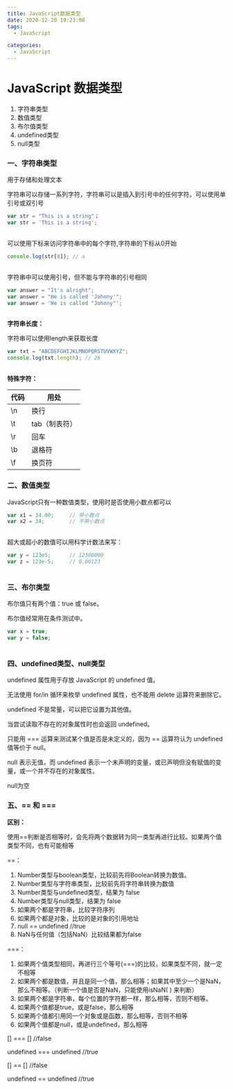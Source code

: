 ```yaml
---
title: JavaScript数据类型
date: 2020-12-20 19:23:08
tags: 
  - JavaScript

categories: 
  - JavaScript
---
```


# JavaScript 数据类型

1. 字符串类型
2. 数值类型
3. 布尔值类型
4. undefined类型
5. null类型



### 一、字符串类型

用于存储和处理文本

字符串可以存储一系列字符，字符串可以是插入到引号中的任何字符。可以使用单引号或双引号

```javascript
var str = "This is a string"；
var str = 'This is a string';
```

![点击并拖拽以移动](data:image/gif;base64,R0lGODlhAQABAPABAP///wAAACH5BAEKAAAALAAAAAABAAEAAAICRAEAOw==)

可以使用下标来访问字符串中的每个字符,字符串的下标从0开始

```javascript
console.log(str[8]); // a
```

![点击并拖拽以移动](data:image/gif;base64,R0lGODlhAQABAPABAP///wAAACH5BAEKAAAALAAAAAABAAEAAAICRAEAOw==)

字符串中可以使用引号，但不能与字符串的引号相同

```javascript
var answer = "It's alright";
var answer = "He is called 'Johnny'";
var answer = 'He is called "Johnny"';
```

![点击并拖拽以移动](data:image/gif;base64,R0lGODlhAQABAPABAP///wAAACH5BAEKAAAALAAAAAABAAEAAAICRAEAOw==)

**字符串长度：**

字符串可以使用length来获取长度

```javascript
var txt = "ABCDEFGHIJKLMNOPQRSTUVWXYZ";
console.log(txt.length); // 26
```

![点击并拖拽以移动](data:image/gif;base64,R0lGODlhAQABAPABAP///wAAACH5BAEKAAAALAAAAAABAAEAAAICRAEAOw==)

**特殊字符：**

| 代码 | 用处          |
| ---- | ------------- |
| \n   | 换行          |
| \t   | tab（制表符） |
| \r   | 回车          |
| \b   | 退格符        |
| \f   | 换页符        |

















### 二、数值类型

JavaScript只有一种数值类型，使用时是否使用小数点都可以

```javascript
var x1 = 34.00;     // 带小数点
var x2 = 34;        // 不带小数点
```

![点击并拖拽以移动](data:image/gif;base64,R0lGODlhAQABAPABAP///wAAACH5BAEKAAAALAAAAAABAAEAAAICRAEAOw==)

超大或超小的数值可以用科学计数法来写：

```javascript
var y = 123e5;      // 12300000
var z = 123e-5;     // 0.00123
```

![点击并拖拽以移动](data:image/gif;base64,R0lGODlhAQABAPABAP///wAAACH5BAEKAAAALAAAAAABAAEAAAICRAEAOw==)



### 三、布尔类型

布尔值只有两个值：true 或 false。

布尔值经常用在条件测试中。

```javascript
var x = true;
var y = false;
```

![点击并拖拽以移动](data:image/gif;base64,R0lGODlhAQABAPABAP///wAAACH5BAEKAAAALAAAAAABAAEAAAICRAEAOw==)



### 四、undefined类型、null类型

undefined 属性用于存放 JavaScript 的 undefined 值。

无法使用 for/in 循环来枚举 undefined 属性，也不能用 delete 运算符来删除它。

undefined 不是常量，可以把它设置为其他值。

当尝试读取不存在的对象属性时也会返回 undefined。

只能用 === 运算来测试某个值是否是未定义的，因为 == 运算符认为 undefined 值等价于 null。

null 表示无值，而 undefined 表示一个未声明的变量，或已声明但没有赋值的变量，或一个并不存在的对象属性。

null为空



### 五、== 和 ===

**区别：**

使用==判断是否相等时，会先将两个数据转为同一类型再进行比较。如果两个值类型不同，也有可能相等



==： 

1. Number类型与boolean类型，比较前先将Boolean转换为数值。
2. Number类型与字符串类型，比较前先将字符串转换为数值
3. Number类型与undefined类型，结果为 false
4. Number类型与null类型，结果为 false
5. 如果两个都是字符串，比较字符序列
6. 如果两个都是对象，比较的是对象的引用地址
7. null == undefined //true
8. NaN与任何值（包括NaN）比较结果都为false

===：

1. 如果两个值类型相同，再进行三个等号(===)的比较，如果类型不同，就一定不相等
2. 如果两个都是数值，并且是同一个值，那么相等；如果其中至少一个是NaN，那么不相等。（判断一个值是否是NaN，只能使用isNaN( ) 来判断）
3. 如果两个都是字符串，每个位置的字符都一样，那么相等，否则不相等。
4. 如果两个值都是true，或是false，那么相等
5. 如果两个值都引用同一个对象或是函数，那么相等，否则不相等
6. 如果两个值都是null，或是undefined，那么相等



[] === [] //false

undefined === undefined //true

[] == []  //false

undefined == undefined //true